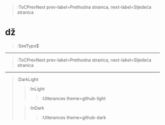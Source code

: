 > :ToCPrevNext prev-label=Prethodna stranica, next-label=Sljedeća stranica


# dž

> :SeeTypo$

****


> :ToCPrevNext prev-label=Prethodna stranica, next-label=Sljedeća stranica

****

> :DarkLight
> > :InLight
> >
> > > :Utterances theme=github-light
>
> > :InDark
> >
> > > :Utterances theme=github-dark